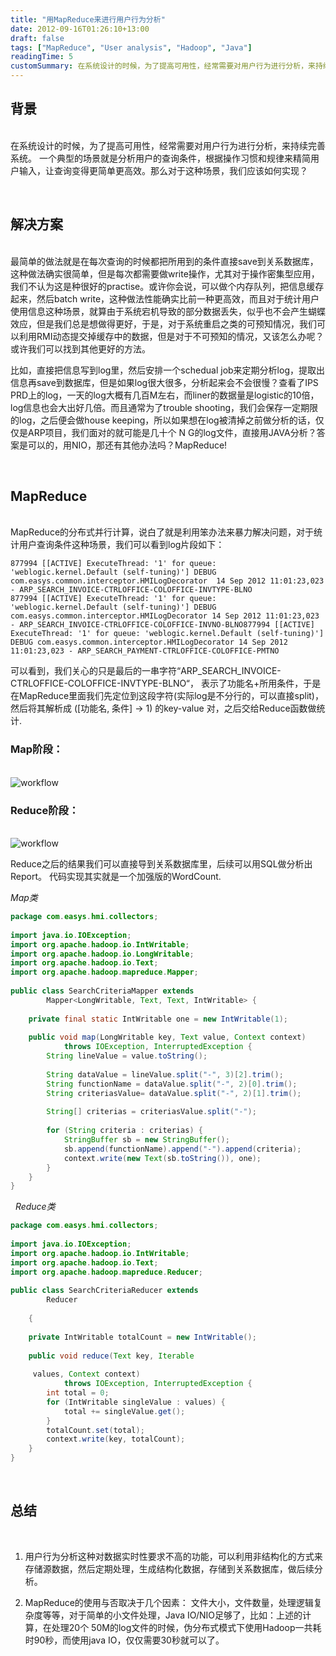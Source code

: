 ```yaml
---
title: "用MapReduce来进行用户行为分析"
date: 2012-09-16T01:26:10+13:00
draft: false
tags: ["MapReduce", "User analysis", "Hadoop", "Java"]
readingTime: 5
customSummary: 在系统设计的时候，为了提高可用性，经常需要对用户行为进行分析，来持续完善系统。一个典型的场景就是分析用户的查询条件，根据操作习惯和规律来精简用户输入，让查询变得更简单更高效。那么对于这种场景，我们应该如何实现？
---
```


## 背景
\
在系统设计的时候，为了提高可用性，经常需要对用户行为进行分析，来持续完善系统。
一个典型的场景就是分析用户的查询条件，根据操作习惯和规律来精简用户输入，让查询变得更简单更高效。那么对于这种场景，我们应该如何实现？
  
&nbsp;
## 解决方案
\
最简单的做法就是在每次查询的时候都把所用到的条件直接save到关系数据库，这种做法确实很简单，但是每次都需要做write操作，尤其对于操作密集型应用，我们不认为这是种很好的practise。或许你会说，可以做个内存队列，把信息缓存起来，然后batch write，这种做法性能确实比前一种更高效，而且对于统计用户使用信息这种场景，就算由于系统宕机导致的部分数据丢失，似乎也不会产生蝴蝶效应，但是我们总是想做得更好，于是，对于系统重启之类的可预知情况，我们可以利用RMI动态提交掉缓存中的数据，但是对于不可预知的情况，又该怎么办呢？或许我们可以找到其他更好的方法。

比如，直接把信息写到log里，然后安排一个schedual job来定期分析log，提取出信息再save到数据库，但是如果log很大很多，分析起来会不会很慢？查看了IPS PRD上的log，一天的log大概有几百M左右，而liner的数据量是logistic的10倍，log信息也会大出好几倍。而且通常为了trouble shooting，我们会保存一定期限的log，之后便会做house keeping，所以如果想在log被清掉之前做分析的话，仅仅是ARP项目，我们面对的就可能是几十个 N G的log文件，直接用JAVA分析？答案是可以的，用NIO，那还有其他办法吗？MapReduce!
  
&nbsp;
## MapReduce
\
MapReduce的分布式并行计算，说白了就是利用笨办法来暴力解决问题，对于统计用户查询条件这种场景，我们可以看到log片段如下：
```
877994 [[ACTIVE] ExecuteThread: '1' for queue: 'weblogic.kernel.Default (self-tuning)'] DEBUG com.easys.common.interceptor.HMILogDecorator  14 Sep 2012 11:01:23,023 - ARP_SEARCH_INVOICE-CTRLOFFICE-COLOFFICE-INVTYPE-BLNO
877994 [[ACTIVE] ExecuteThread: '1' for queue: 'weblogic.kernel.Default (self-tuning)'] DEBUG com.easys.common.interceptor.HMILogDecorator 14 Sep 2012 11:01:23,023 - ARP_SEARCH_INVOICE-CTRLOFFICE-COLOFFICE-INVNO-BLNO877994 [[ACTIVE] ExecuteThread: '1' for queue: 'weblogic.kernel.Default (self-tuning)'] DEBUG com.easys.common.interceptor.HMILogDecorator 14 Sep 2012 11:01:23,023 - ARP_SEARCH_PAYMENT-CTRLOFFICE-COLOFFICE-PMTNO
```

可以看到，我们关心的只是最后的一串字符“ARP_SEARCH_INVOICE-CTRLOFFICE-COLOFFICE-INVTYPE-BLNO“， 表示了功能名+所用条件，于是在MapReduce里面我们先定位到这段字符(实际log是不分行的，可以直接split)，然后将其解析成 ([功能名, 条件] -> 1)  的key-value 对，之后交给Reduce函数做统计.

### Map阶段：
\
![workflow](/images/analysis-user-behaviour/map.png)

### Reduce阶段：
\
![workflow](/images/analysis-user-behaviour/reduce.png)

Reduce之后的结果我们可以直接导到关系数据库里，后续可以用SQL做分析出Report。
代码实现其实就是一个加强版的WordCount.

*Map类*

```JAVA
package com.easys.hmi.collectors;
 
import java.io.IOException;
import org.apache.hadoop.io.IntWritable;
import org.apache.hadoop.io.LongWritable;
import org.apache.hadoop.io.Text;
import org.apache.hadoop.mapreduce.Mapper;
 
public class SearchCriteriaMapper extends
		Mapper<LongWritable, Text, Text, IntWritable> {
 
	private final static IntWritable one = new IntWritable(1);
 
	public void map(LongWritable key, Text value, Context context)
			throws IOException, InterruptedException {
		String lineValue = value.toString();
 
		String dataValue = lineValue.split("-", 3)[2].trim();
		String functionName = dataValue.split("-", 2)[0].trim();
		String criteriasValue= dataValue.split("-", 2)[1].trim();
 
		String[] criterias = criteriasValue.split("-");
 
		for (String criteria : criterias) {
			StringBuffer sb = new StringBuffer();
			sb.append(functionName).append("-").append(criteria);
			context.write(new Text(sb.toString()), one);
		}
	}
}
```  
&nbsp;
*Reduce类*
```JAVA
package com.easys.hmi.collectors;
 
import java.io.IOException;
import org.apache.hadoop.io.IntWritable;
import org.apache.hadoop.io.Text;
import org.apache.hadoop.mapreduce.Reducer;
 
public class SearchCriteriaReducer extends
		Reducer
  
    {
 
	private IntWritable totalCount = new IntWritable();
 
	public void reduce(Text key, Iterable
   
     values, Context context)
			throws IOException, InterruptedException {
		int total = 0;
		for (IntWritable singleValue : values) {
			total += singleValue.get();
		}
		totalCount.set(total);
		context.write(key, totalCount);
	}
}
```
  
&nbsp;
## 总结  
&nbsp;
1. 用户行为分析这种对数据实时性要求不高的功能，可以利用非结构化的方式来存储源数据，然后定期处理，生成结构化数据，存储到关系数据库，做后续分析。

2. MapReduce的使用与否取决于几个因素： 文件大小，文件数量，处理逻辑复杂度等等，对于简单的小文件处理，Java IO/NIO足够了，比如：上述的计算，在处理20个 50M的log文件的时候，伪分布式模式下使用Hadoop一共耗时90秒，而使用java IO，仅仅需要30秒就可以了。  
&nbsp;  
&nbsp;